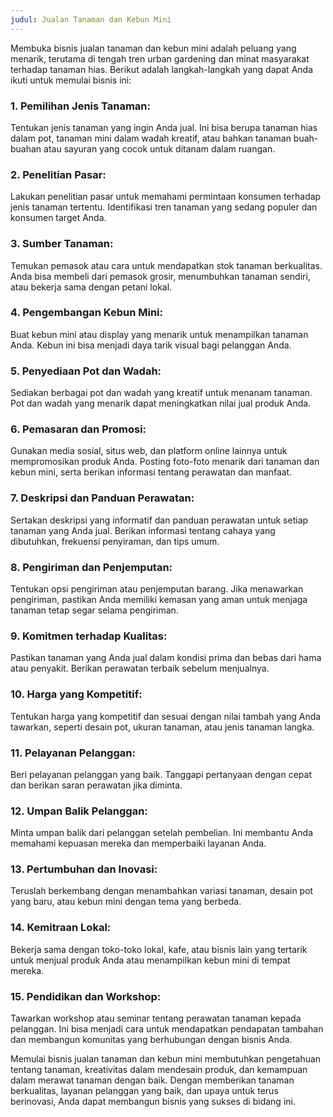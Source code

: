 ```yaml
---
judul: Jualan Tanaman dan Kebun Mini
---
```


Membuka bisnis jualan tanaman dan kebun mini adalah peluang yang menarik, terutama di tengah tren urban gardening dan minat masyarakat terhadap tanaman hias. Berikut adalah langkah-langkah yang dapat Anda ikuti untuk memulai bisnis ini:

### 1. **Pemilihan Jenis Tanaman:**
Tentukan jenis tanaman yang ingin Anda jual. Ini bisa berupa tanaman hias dalam pot, tanaman mini dalam wadah kreatif, atau bahkan tanaman buah-buahan atau sayuran yang cocok untuk ditanam dalam ruangan.

### 2. **Penelitian Pasar:**
Lakukan penelitian pasar untuk memahami permintaan konsumen terhadap jenis tanaman tertentu. Identifikasi tren tanaman yang sedang populer dan konsumen target Anda.

### 3. **Sumber Tanaman:**
Temukan pemasok atau cara untuk mendapatkan stok tanaman berkualitas. Anda bisa membeli dari pemasok grosir, menumbuhkan tanaman sendiri, atau bekerja sama dengan petani lokal.

### 4. **Pengembangan Kebun Mini:**
Buat kebun mini atau display yang menarik untuk menampilkan tanaman Anda. Kebun ini bisa menjadi daya tarik visual bagi pelanggan Anda.

### 5. **Penyediaan Pot dan Wadah:**
Sediakan berbagai pot dan wadah yang kreatif untuk menanam tanaman. Pot dan wadah yang menarik dapat meningkatkan nilai jual produk Anda.

### 6. **Pemasaran dan Promosi:**
Gunakan media sosial, situs web, dan platform online lainnya untuk mempromosikan produk Anda. Posting foto-foto menarik dari tanaman dan kebun mini, serta berikan informasi tentang perawatan dan manfaat.

### 7. **Deskripsi dan Panduan Perawatan:**
Sertakan deskripsi yang informatif dan panduan perawatan untuk setiap tanaman yang Anda jual. Berikan informasi tentang cahaya yang dibutuhkan, frekuensi penyiraman, dan tips umum.

### 8. **Pengiriman dan Penjemputan:**
Tentukan opsi pengiriman atau penjemputan barang. Jika menawarkan pengiriman, pastikan Anda memiliki kemasan yang aman untuk menjaga tanaman tetap segar selama pengiriman.

### 9. **Komitmen terhadap Kualitas:**
Pastikan tanaman yang Anda jual dalam kondisi prima dan bebas dari hama atau penyakit. Berikan perawatan terbaik sebelum menjualnya.

### 10. **Harga yang Kompetitif:**
Tentukan harga yang kompetitif dan sesuai dengan nilai tambah yang Anda tawarkan, seperti desain pot, ukuran tanaman, atau jenis tanaman langka.

### 11. **Pelayanan Pelanggan:**
Beri pelayanan pelanggan yang baik. Tanggapi pertanyaan dengan cepat dan berikan saran perawatan jika diminta.

### 12. **Umpan Balik Pelanggan:**
Minta umpan balik dari pelanggan setelah pembelian. Ini membantu Anda memahami kepuasan mereka dan memperbaiki layanan Anda.

### 13. **Pertumbuhan dan Inovasi:**
Teruslah berkembang dengan menambahkan variasi tanaman, desain pot yang baru, atau kebun mini dengan tema yang berbeda.

### 14. **Kemitraan Lokal:**
Bekerja sama dengan toko-toko lokal, kafe, atau bisnis lain yang tertarik untuk menjual produk Anda atau menampilkan kebun mini di tempat mereka.

### 15. **Pendidikan dan Workshop:**
Tawarkan workshop atau seminar tentang perawatan tanaman kepada pelanggan. Ini bisa menjadi cara untuk mendapatkan pendapatan tambahan dan membangun komunitas yang berhubungan dengan bisnis Anda.

Memulai bisnis jualan tanaman dan kebun mini membutuhkan pengetahuan tentang tanaman, kreativitas dalam mendesain produk, dan kemampuan dalam merawat tanaman dengan baik. Dengan memberikan tanaman berkualitas, layanan pelanggan yang baik, dan upaya untuk terus berinovasi, Anda dapat membangun bisnis yang sukses di bidang ini.